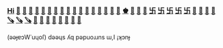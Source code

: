 ### [Hi](https://youtu.be/I6FmwBPDT-w) [👋](https://youtu.be/jBT4_Cx5ihs) [🐑](https://youtu.be/JgFgnXtF9Cc) [🐑](https://youtu.be/6T_Rj47nm0Q) [🐑](https://youtu.be/g4XiKChyK7A) [🐑](https://youtu.be/t3j_lyTrtG0) [🐑](https://youtu.be/xy-NQzeXhYg) [🐑](https://youtu.be/ZVPolwmpOUo) [🐑](https://youtu.be/bTpt5JH4TWs) [🤖](https://youtu.be/GcMXQZ69lSI) [🎦](https://youtu.be/ky2WriCton4) [🐑](https://youtu.be/kfFuckTgnc4) [🐑](https://youtu.be/XvGmOZ5T6_Y) [🐑](https://youtu.be/atMdf0rhbpI) [👊](https://youtu.be/o4UCdLjOx9M) [🐜](https://youtu.be/QQPOdklAU3c) [🐜](https://youtu.be/aK9wgvgmcHQ) [👊](https://youtu.be/m1Eai3sx0VU) [♚](https://youtu.be/1zqAfRtMZSg) [🗼](https://youtu.be/O_Ed-GWY5zw) [🗼](https://youtu.be/VURiGuLlC_s) [🐎](https://youtu.be/hIvRkjOd1f8) [卐](https://youtu.be/8X7TKbZx-_o?t=122) [卐](https://youtu.be/FJ3N_2r6R-o) [卐](https://youtu.be/-6Wu0Q7x5D0) [卐](https://youtu.be/jJ34illEapU) [卐](https://youtu.be/KwIQSgnn8-U) [🦠](https://youtu.be/pcLBtRMiyxA) [👊](https://youtu.be/uOY-x3iCr1c) [👊](https://youtu.be/_2un1aU7mT0) [👊](https://youtu.be/CujcdaQpYWE) [🪚](https://youtu.be/D80_Uq4Gp8U) [🪚](https://youtu.be/nKMmqbTc0yI) [🪚](https://youtu.be/4mzROQDrZPM) [🚬](https://youtu.be/tS4Fs5IOpes) [🚬](https://youtu.be/FSCgfI3OG7s) [🚬](https://youtu.be/pUVFo6DwoZk) [🤖](https://youtu.be/wOWVgTwRCJk) [🤖](https://youtu.be/Xyzmv4390Z8) [🤖](https://youtu.be/VPxovUwbUR4) [🤡](https://www.youtube.com/watch?v=XIcmGjmW35I) [🚬](https://youtu.be/6fdjd3yHqD8)
 
(ǝǝɟɐɔW˙uɥoſ) dǝǝɥs ʎq pǝpuoɹɹns ɯ,I ¡ʞɔnɟ
